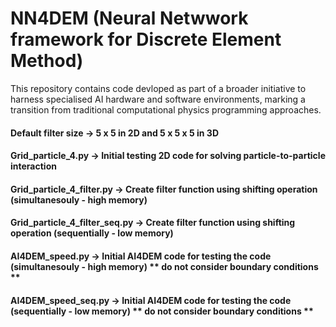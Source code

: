 # NN4DEM (Neural Netwwork framework for Discrete Element Method)

This repository contains code devloped as part of a broader initiative to harness specialised AI hardware and software environments, marking a transition from traditional computational physics programming approaches.

#### Default filter size -> 5 x 5 in 2D and 5 x 5 x 5 in 3D 

#### Grid_particle_4.py            -> Initial testing 2D code for solving particle-to-particle interaction
#### Grid_particle_4_filter.py     -> Create filter function using shifting operation (simultanesouly - high memory)
#### Grid_particle_4_filter_seq.py -> Create filter function using shifting operation (sequentially   - low memory)

#### AI4DEM_speed.py     -> Initial AI4DEM code for testing the code (simultanesouly - high memory) ** do not consider boundary conditions **
#### AI4DEM_speed_seq.py -> Initial AI4DEM code for testing the code (sequentially   - low memory)  ** do not consider boundary conditions **
